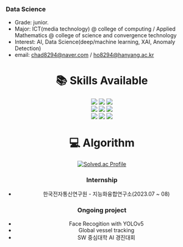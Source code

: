 ### Data Science
-  Grade: junior.
-  Major: ICT(media technology) @ college of computing / Applied Mathematics @ college of science and convergence technology
-  Interest: AI, Data Science(deep/machine learning, XAI, Anomaly Detection)
-  email: chad8294@naver.com / ho8294@hanyang.ac.kr
 

<div align=center><h1>📚 Skills Available</h1></div>
<div align=center> 
   <img src="https://img.shields.io/badge/python-3776AB?style=for-the-badge&logo=python&logoColor=white">
   <img src="https://img.shields.io/badge/java-007396?style=for-the-badge&logo=java&logoColor=white">
   <img src="https://img.shields.io/badge/R-276DC3?style=for-the-badge&logo=R&logoColor=white">
   <br>
<div align=center>
   <img src="https://img.shields.io/badge/pytorch-EE4C2C?style=for-the-badge&logo=pytorch&logoColor=white">
   <img src="https://img.shields.io/badge/tensorflow-FF6F00?style=for-the-badge&logo=tensorflow&logoColor=white">
   <img src="https://img.shields.io/badge/mysql-4479A1?style=for-the-badge&logo=mysql&logoColor=white">
   <br>
<div align=center>
   <img src="https://img.shields.io/badge/pandas-150458?style=for-the-badge&logo=pandas&logoColor=white">
   <img src="https://img.shields.io/badge/numpy-013243?style=for-the-badge&logo=numpy&logoColor=white">
   <img src="https://img.shields.io/badge/scikitlearn-F7931E?style=for-the-badge&logo=scikitlearn&logoColor=white">
   

<div align=center><h1>💻 Algorithm</h1></div>

[![Solved.ac Profile](http://mazassumnida.wtf/api/generate_badge?boj=ho8294)](https://solved.ac/ho8294)

### Internship
- 한국전자통신연구원 - 지능화융합연구소(2023.07 ~ 08)

### Ongoing project
- Face Recogition with YOLOv5
- Global vessel tracking
- SW 중심대학 AI 경진대회
